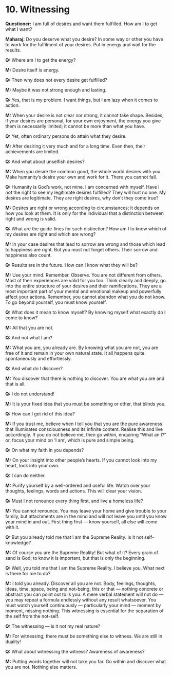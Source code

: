 # 10. Witnessing

**Questioner:** I am full of desires and want them fulfilled. How am I to get what I want?

**Maharaj:** Do you deserve what you desire? In some way or other you have to work for the fulfilment of your desires. Put in energy and wait for the results.

**Q:** Where am I to get the energy?

**M:** Desire itself is energy.

**Q:** Then why does not every desire get fulfilled?

**M:** Maybe it was not strong enough and lasting.

**Q:** Yes, that is my problem. I want things, but I am lazy when it comes to action.

**M:** When your desire is not clear nor strong, it cannot take shape. Besides, if your desires are personal, for your own enjoyment, the energy you give them is necessarily limited; it cannot be more than what you have.

**Q:** Yet, often ordinary persons do attain what they desire.

**M:** After desiring it very much and for a long time. Even then, their achievements are limited.

**Q:** And what about unselfish desires?

**M:** When you desire the common good, the whole world desires with you. Make humanity’s desire your own and work for it. There you cannot fail.

**Q:** Humanity is God’s work, not mine. I am concerned with myself. Have I not the right to see my legitimate desires fulfilled? They will hurt no one. My desires are legitimate. They are right desires, why don’t they come true?

**M:** Desires are right or wrong according to circumstances; it depends on how you look at them. It is only for the individual that a distinction between right and wrong is valid.

**Q:** What are the guide-lines for such distinction? How am I to know which of my desires are right and which are wrong?

**M:** In your case desires that lead to sorrow are wrong and those which lead to happiness are right. But you must not forget others. Their sorrow and happiness also count.

**Q:** Results are in the future. How can I know what they will be?

**M:** Use your mind. Remember. Observe. You are not different from others. Most of their
experiences are valid for you too. Think clearly and deeply, go into the entire structure of your desires and their ramifications. They are a most important part of your mental and emotional makeup and powerfully affect your actions. Remember, you cannot abandon what you do not know. To go beyond yourself, you must know yourself.

**Q:** What does it mean to know myself? By knowing myself what exactly do I come to know?

**M:** All that you are not.

**Q:** And not what I am?

**M:** What you are, you already are. By knowing what you are not, you are free of it and remain in your own natural state. It all happens quite spontaneously and effortlessly.

**Q:** And what do I discover?

**M:** You discover that there is nothing to discover. You are what you are and that is all.

**Q:** I do not understand!

**M:** It is your fixed idea that you must be something or other, that blinds you.

**Q:** How can I get rid of this idea?

**M:** If you trust me, believe when I tell you that you are the pure awareness that illuminates consciousness and its infinite content. Realise this and live accordingly. If you do not believe me, then go within, enquiring “What an I?” or, focus your mind on ‘I am’, which is pure and simple being.

**Q:** On what my faith in you depends?

**M:** On your insight into other people’s hearts. If you cannot look into my heart, look into your own.

**Q:** I can do neither.

**M:** Purify yourself by a well-ordered and useful life. Watch over your thoughts, feelings, words and actions. This will clear your vision.

**Q:** Must I not renounce every thing first, and live a homeless life?

**M:** You cannot renounce. You may leave your home and give trouble to your family, but
attachments are in the mind and will not leave you until you know your mind in and out. First thing first — know yourself, all else will come with it.

**Q:** But you already told me that I am the Supreme Reality. Is it not self-knowledge?

**M:** Of course you are the Supreme Reality! But what of it? Every grain of sand is God; to know it is important, but that is only the beginning.

**Q:** Well, you told me that I am the Supreme Reality. I believe you. What next is there for me to do?

**M:** I told you already. Discover all you are not. Body, feelings, thoughts, ideas, time, space, being and not-being, this or that — nothing concrete or abstract you can point out to is you. A mere verbal statement will not do — you may repeat a formula endlessly without any result whatsoever. You must watch yourself continuously — particularly your mind — moment by moment, missing nothing. This witnessing is essential for the separation of the self from the not-self.

**Q:** The witnessing — is it not my real nature?

**M:** For witnessing, there must be something else to witness. We are still in duality!

**Q:** What about witnessing the witness? Awareness of awareness?

**M:** Putting words together will not take you far. Go within and discover what you are not. Nothing else matters.